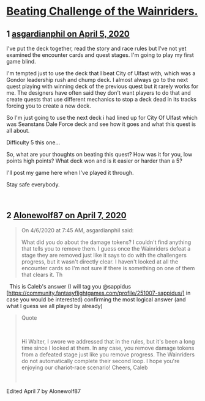 # [Beating Challenge of the Wainriders.](https://community.fantasyflightgames.com/topic/307473-beating-challenge-of-the-wainriders/)

## 1 [asgardianphil on April 5, 2020](https://community.fantasyflightgames.com/topic/307473-beating-challenge-of-the-wainriders/?do=findComment&comment=3924121)

I've put the deck together, read the story and race rules but I've not yet examined the encounter cards and quest stages. I'm going to play my first game blind. 

I'm tempted just to use the deck that I beat City of Ulfast with, which was a Gondor leadership rush and chump deck. I almost always go to the next quest playing with winning deck of the previous quest but it rarely works for me. The designers have often said they don't want players to do that and create quests that use different mechanics to stop a deck dead in its tracks forcing you to create a new deck. 

So I'm just going to use the next deck i had lined up for City Of Ulfast which was Seanstans Dale Force deck and see how it goes and what this quest is all about. 

Difficulty 5 this one... 

So, what are your thoughts on beating this quest? How was it for you, low points high points? What deck won and is it easier or harder than a 5?

I'll post my game here when I've played it through. 

Stay safe everybody. 

 

## 2 [Alonewolf87 on April 7, 2020](https://community.fantasyflightgames.com/topic/307473-beating-challenge-of-the-wainriders/?do=findComment&comment=3925021)

> On 4/6/2020 at 7:45 AM, asgardianphil said:
> 
> What did you do about the damage tokens? I couldn't find anything that tells you to remove them. I guess once the Wainriders defeat a stage they are removed just like it says to do with the challengers progress, but it wasn't directly clear. I haven't looked at all the encounter cards so I'm not sure if there is something on one of them that clears it. Th

 
This is Caleb's answer (I will tag you @sappidus [https://community.fantasyflightgames.com/profile/251007-sappidus/] in case you would be interested) confirming the most logical answer (and what I guess we all played by already)
 
> Quote
> 
>  
> 
> Hi Walter,
> I swore we addressed that in the rules, but it's been a long time since I looked at them. In any case, you remove damage tokens from a defeated stage just like you remove progress. The Wainriders do not automatically complete their second loop.
> I hope you're enjoying our chariot-race scenario!
> Cheers,
> Caleb
> 
>  

Edited April 7 by Alonewolf87

